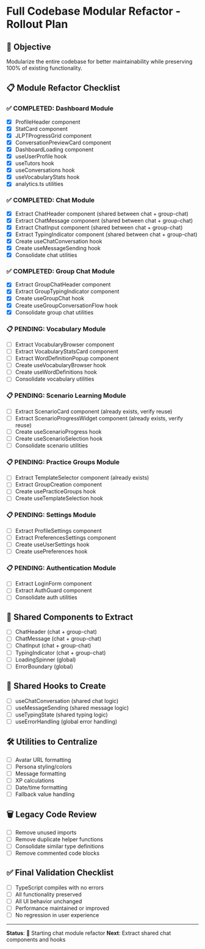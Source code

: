 # Full Codebase Modular Refactor - Rollout Plan

## 🎯 Objective
Modularize the entire codebase for better maintainability while preserving 100% of existing functionality.

## 📋 Module Refactor Checklist

### ✅ COMPLETED: Dashboard Module
- [x] ProfileHeader component
- [x] StatCard component
- [x] JLPTProgressGrid component
- [x] ConversationPreviewCard component
- [x] DashboardLoading component
- [x] useUserProfile hook
- [x] useTutors hook
- [x] useConversations hook
- [x] useVocabularyStats hook
- [x] analytics.ts utilities

### ✅ COMPLETED: Chat Module
- [x] Extract ChatHeader component (shared between chat + group-chat)
- [x] Extract ChatMessage component (shared between chat + group-chat)
- [x] Extract ChatInput component (shared between chat + group-chat)
- [x] Extract TypingIndicator component (shared between chat + group-chat)
- [x] Create useChatConversation hook
- [x] Create useMessageSending hook
- [x] Consolidate chat utilities

### ✅ COMPLETED: Group Chat Module
- [x] Extract GroupChatHeader component
- [x] Extract GroupTypingIndicator component
- [x] Create useGroupChat hook
- [x] Create useGroupConversationFlow hook
- [x] Consolidate group chat utilities

### 📋 PENDING: Vocabulary Module
- [ ] Extract VocabularyBrowser component
- [ ] Extract VocabularyStatsCard component
- [ ] Extract WordDefinitionPopup component
- [ ] Create useVocabularyBrowser hook
- [ ] Create useWordDefinitions hook
- [ ] Consolidate vocabulary utilities

### 📋 PENDING: Scenario Learning Module
- [ ] Extract ScenarioCard component (already exists, verify reuse)
- [ ] Extract ScenarioProgressWidget component (already exists, verify reuse)
- [ ] Create useScenarioProgress hook
- [ ] Create useScenarioSelection hook
- [ ] Consolidate scenario utilities

### 📋 PENDING: Practice Groups Module
- [ ] Extract TemplateSelector component (already exists)
- [ ] Extract GroupCreation component
- [ ] Create usePracticeGroups hook
- [ ] Create useTemplateSelection hook

### 📋 PENDING: Settings Module
- [ ] Extract ProfileSettings component
- [ ] Extract PreferencesSettings component
- [ ] Create useUserSettings hook
- [ ] Create usePreferences hook

### 📋 PENDING: Authentication Module
- [ ] Extract LoginForm component
- [ ] Extract AuthGuard component
- [ ] Consolidate auth utilities

## 🔧 Shared Components to Extract
- [ ] ChatHeader (chat + group-chat)
- [ ] ChatMessage (chat + group-chat)
- [ ] ChatInput (chat + group-chat)
- [ ] TypingIndicator (chat + group-chat)
- [ ] LoadingSpinner (global)
- [ ] ErrorBoundary (global)

## 🎣 Shared Hooks to Create
- [ ] useChatConversation (shared chat logic)
- [ ] useMessageSending (shared message logic)
- [ ] useTypingState (shared typing logic)
- [ ] useErrorHandling (global error handling)

## 🛠 Utilities to Centralize
- [ ] Avatar URL formatting
- [ ] Persona styling/colors
- [ ] Message formatting
- [ ] XP calculations
- [ ] Date/time formatting
- [ ] Fallback value handling

## 🗑 Legacy Code Review
- [ ] Remove unused imports
- [ ] Remove duplicate helper functions
- [ ] Consolidate similar type definitions
- [ ] Remove commented code blocks

## ✅ Final Validation Checklist
- [ ] TypeScript compiles with no errors
- [ ] All functionality preserved
- [ ] All UI behavior unchanged
- [ ] Performance maintained or improved
- [ ] No regression in user experience

---

**Status**: 🚀 Starting chat module refactor
**Next**: Extract shared chat components and hooks